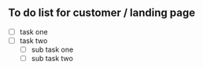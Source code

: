 ## To do list for customer / landing page 

- [ ] task one 
- [ ] task two
  - [ ] sub task one
  - [ ] sub task two
